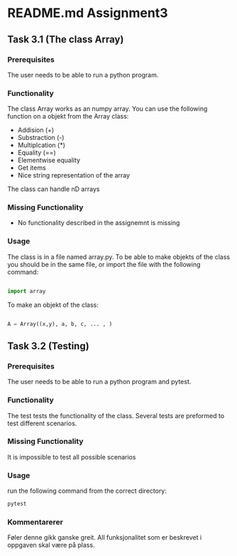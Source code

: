# README.md Assignment3

## Task 3.1 (The class Array)

### Prerequisites

The user needs to be able to run a python program. 

### Functionality

The class Array works as an numpy array. You can use the following function on a objekt from the Array class:
- Addision (+)
- Substraction (-)
- Multiplcation (*)
- Equality (==)
- Elementwise equality
- Get items 
- Nice string representation of the array

The class can handle nD arrays 

### Missing Functionality

- No functionality described in the assignemnt is missing 


### Usage

The class is in a file named array.py. To be able to make objekts of the class you should be in the same file, or import the file with the following command: 

```python

import array

```
To make an objekt of the class: 

```python

A = Array((x,y), a, b, c, ... , )

```


## Task 3.2 (Testing)

### Prerequisites

The user needs to be able to run a python program and pytest. 
 

### Functionality

The test tests the functionality of the class. Several tests are preformed to test different scenarios. 

### Missing Functionality

It is impossible to test all possible scenarios 


### Usage

run the following command from the correct directory:

```python
pytest
```


### Kommentarerer 

Føler denne gikk ganske greit. All funksjonalitet som er beskrevet i oppgaven skal være på plass. 
